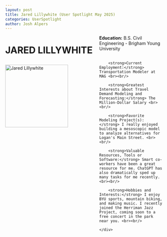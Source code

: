 ```yaml
---
layout: post
title: Jared Lillywhite (User Spotlight May 2025)
categories: UserSpotlight
author: Josh Alpers 
---
```


<div class="header">
    <div class="header-image">
        <p style="font-size: 22pt; font-weight: bold;">JARED LILLYWHITE</p>
        <img src="../images/Jared.jpg" width="200px" alt="Jared Lillywhite" />
    </div>
    <div class="header-content">
        <strong>Education:</strong> B.S. Civil Engineering - Brigham Young University<br><br/>
		
		<strong>Current Employment:</strong> Transportation Modeler at MAG <br><br/>
		
        <strong>Greatest Interests about Travel Demand Modeling and Forecasting:</strong> The Million-Dollar Salary <br><br/>

        <strong>Favorite Modeling Project(s):</strong> I really enjoyed building a mesoscopic model to analyze alternatives for Logan's Main Street. <br><br/>

        <strong>Valuable Resources, Tools or Software:</strong> Smart co-workers have been a great resource for me. ChatGPT has also dramatically sped up many tasks for me recently. <br><br/>

        <strong>Hobbies and Interests:</strong> I enjoy BYU sports, mountain biking, and making music. I recently joined the Herriman Jazz Project, coming soon to a free concert in the park near you. <br><br/> 

    </div>
</div>

<style>
    .header {
        display: flex;
        flex-wrap: wrap;
    }

    .header-image {
        flex: 0 0 300px;
        text-align: left;
    }

    .header-content {
        flex: 1;
    }

    .header-image img {
        max-width: 200%;
    }
</style>
